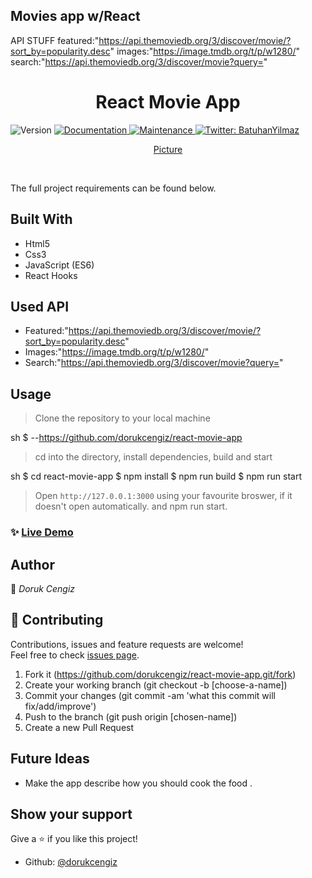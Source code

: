 ## Movies app w/React

API STUFF
featured:"https://api.themoviedb.org/3/discover/movie/?sort_by=popularity.desc"
images:"https://image.tmdb.org/t/p/w1280/"
search:"https://api.themoviedb.org/3/discover/movie?query="
<h1 align="center">React Movie App</h1>
<p>
  <img alt="Version" src="https://img.shields.io/badge/version-1.0.0-blue.svg?cacheSeconds=2592000" />
  <a href="https://github.com/dorukcengiz/react-movie-app#readme" target="_blank">
    <img alt="Documentation" src="https://img.shields.io/badge/documentation-yes-brightgreen.svg" />
  </a>
  <a href="https://github.com/dorukcengiz/react-movie-app/commit-activity" target="_blank">
    <img alt="Maintenance" src="https://img.shields.io/badge/Maintained%3F-yes-green.svg" />
  </a>
  <a href="https://twitter.com/batuhan38008916" target="_blank">
    <img alt="Twitter: BatuhanYilmaz" src="https://img.shields.io/twitter/follow/batuhan38008916.svg?style=social" />
  </a>
</p>
<p align="center">
  <a href="https://github.com/dorukcengiz/react-movie-app" target="_blank">
    Picture
  </a>
</p>

<br>

The full project requirements can be found below.

## Built With

- Html5
- Css3
- JavaScript (ES6)
- React Hooks

## Used API
- Featured:"https://api.themoviedb.org/3/discover/movie/?sort_by=popularity.desc"
- Images:"https://image.tmdb.org/t/p/w1280/"
- Search:"https://api.themoviedb.org/3/discover/movie?query="


## Usage

> Clone the repository to your local machine

sh
$ --https://github.com/dorukcengiz/react-movie-app

> cd into the directory, install dependencies, build and start

sh
$ cd react-movie-app
$ npm install
$ npm run build
$ npm run start


> Open `http://127.0.0.1:3000` using your favourite broswer, if it doesn't open automatically.
and npm run start.

### ✨ [Live Demo](https://kind-swanson-ecd106.netlify.app)


## Author

👤 *Doruk Cengiz*

## 🤝 Contributing

Contributions, issues and feature requests are welcome!<br />Feel free to check [issues page](https://github.com/dorukcengiz/react-movie-app/issues).

1. Fork it (https://github.com/dorukcengiz/react-movie-app.git/fork)
2. Create your working branch (git checkout -b [choose-a-name])
3. Commit your changes (git commit -am 'what this commit will fix/add/improve')
4. Push to the branch (git push origin [chosen-name])
5. Create a new Pull Request

## Future Ideas

- Make the app describe how you should cook the food .

## Show your support

Give a ⭐ if you like this project!


- Github: [@dorukcengiz](https://github.com/dorukcengiz)
